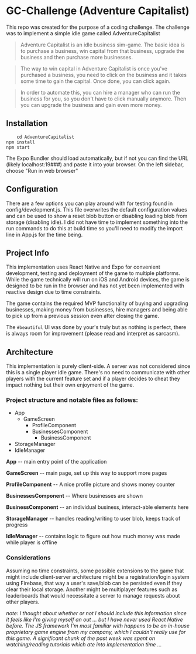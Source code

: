 # GC-Challenge (Adventure Capitalist)
This repo was created for the purpose of a coding challenge. The challenge was to implement a simple idle game called AdventureCapitalist

> Adventure Capitalist is an idle business sim-game. The basic idea is to purchase a business, win capital from that business, upgrade the business and then purchase more businesses.

>The way to win capital in Adventure Capitalist is once you've purchased a business, you need to click on the business and it takes some time to gain the capital. Once done, you can click again.

> In order to automate this, you can hire a manager who can run the business for you, so you don't have to click manually anymore. Then you can upgrade the business and gain even more money.

## Installation
		cd AdventureCapitalist
    npm install
    npm start

The Expo Bundler should load automatically, but if not you can find the URL (likely localhost:19###) and paste it into your browser. On the left sidebar, choose "Run in web browser"

## Configuration
There are a few options you can play around with for testing found in config/development.js. This file overwrites the default configuration values and can be used to show a reset blob button or disabling loading blob from storage (disabling idle). I did not have time to implement something into the run commands to do this at build time so you'll need to modify the import line in App.js for the time being.

## Project Info
This implementation uses React Native and Expo for convenient development, testing and deployment of the game to multiple platforms. While the game technically will run on iOS and Android devices, the game is designed to be run in the browser and has not yet been implemented with reactive design due to time constraints. 

The game contains the required MVP functionality of buying and upgrading businesses, making money from businesses, hire managers and being able to pick up from a previous session even after closing the game.

The `#beautiful` UI was done by your's truly but as nothing is perfect, there is always room for improvement (please read and interpret as sarcasm).

## Architecture
This implementation is purely client-side. A server was not considered since this is a single player idle game. There's no need to communicate with other players with the current feature set and if a player decides to cheat they impact nothing but their own enjoyment of the game. 

### Project structure and notable files as follows:

 - App
	 - GameScreen
		 - ProfileComponent
		 - BusinessesComponent
			 - BusinessComponent
 - StorageManager
 - IdleManager

**App** -- main entry point of the application

**GameScreen** -- main page, set up this way to support more pages

**ProfileComponent** -- A nice profile picture and shows money counter

**BusinessesComponent** -- Where businesses are shown

**BusinessComponent** -- an individual business, interact-able elements here

**StorageManager** -- handles reading/writing to user blob, keeps track of progress

**IdleManager** -- contains logic to figure out how much money was made while player is offline

### Considerations
Assuming no time constraints, some possible extensions to the game that might include client-server architecture might be a registration/login system using Firebase, that way a user's save/blob can be persisted even if they clear their local storage. Another might be multiplayer features such as leaderboards that would necessitate a server to manage requests about other players.

*note: I thought about whether or not I should include this information since it feels like I'm giving myself an out ... but I have never used React Native before. The JS framework I'm most familiar with happens to be an in-house proprietary game engine from my company, which I couldn't really use for this game. A significant chunk of the past week was spent on watching/reading tutorials which ate into implementation time ...*


